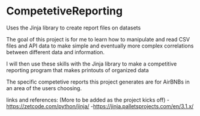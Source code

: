 # CompetetiveReporting
Uses the Jinja library to create report files on datasets

The goal of this project is for me to learn how to manipulate and read CSV files and API data to make simple and eventually more complex correlations between different data and information.

I will then use these skills with the Jinja library to make a competitive reporting program that makes printouts of organized data

The specific competetive reports this project generates are for AirBNBs in an area of the users choosing.

links and references: (More to be added as the project kicks off)
-https://zetcode.com/python/jinja/
-https://jinja.palletsprojects.com/en/3.1.x/
